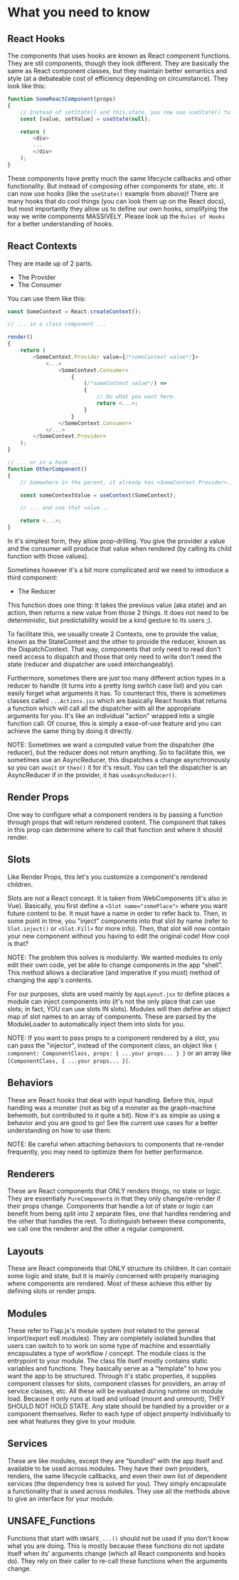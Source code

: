 # What you need to know

## React Hooks
The components that uses hooks are known as React component functions. They are stil components, though they look different. They are basically the same as React component classes, but they maintain better semantics and style (at a debateable cost of efficiency depending on circumstance). They look like this:

```javascript
function SomeReactComponent(props)
{
    // Instead of setState() and this.state, you now use useState() to declare a stateful variable and use the returned values to access/manipulate it.
    const [value, setValue] = useState(null);

    return (
        <div>
        ...
        </div>
    );
}
```

These components have pretty much the same lifecycle callbacks and other functionality. But instead of composing other components for state, etc. it can now use hooks (like the `useState()` example from above)! There are many hooks that do cool things (you can look them up on the React docs), but most importantly they allow us to define our own hooks, simplifying the way we write components MASSIVELY. Please look up the `Rules of Hooks` for a better understanding of hooks.

## React Contexts
They are made up of 2 parts.
- The Provider
- The Consumer

You can use them like this:
```javascript
const SomeContext = React.createContext();

// ... in a class component ...

render()
{
    return (
        <SomeContext.Provider value={/*someContext value*/}>
            <...>
                <SomeContext.Consumer>
                    {
                        (/*someContext value*/) =>
                        {
                            // Do what you want here.
                            return <...>;
                        }
                    }
                </SomeContext.Consumer>
            </...>
        </SomeContext.Provider>
    );
}

// ... or in a hook ...
function OtherComponent()
{
    // Somewhere in the parent, it already has <SomeContext.Provider>...

    const someContextValue = useContext(SomeContext);

    // ... and use that value...

    return <...>;
}
```

In it's simplest form, they allow prop-drilling. You give the provider a value and the consumer will produce that value when rendered (by calling its child function with those values).

Sometimes however it's a bit more complicated and we need to introduce a third component:
- The Reducer

This function does one thing: It takes the previous value (aka state) and an action, then returns a new value from those 2 things. It does not need to be deterministic, but predictability would be a kind gesture to its users ;).

To facilitate this, we usually create 2 Contexts, one to provide the value, known as the StateContext and the other to provide the reducer, known as the DispatchContext. That way, components that only need to read don't need access to dispatch and those that only need to write don't need the state (reducer and dispatcher are used interchangeably).

Furthermore, sometimes there are just too many different action types in a reducer to handle (it turns into a pretty long switch case list) and you can easily forget what arguments it has. To counteract this, there is sometimes classes called `...Actions.jsx` which are basically React hooks that returns a function which will call all the dispatcher with all the appropriate arguments for you. It's like an individual "action" wrapped into a single function call. Of course, this is simply a ease-of-use feature and you can achieve the same thing by doing it directly.

NOTE: Sometimes we want a computed value from the dispatcher (the reducer), but the reducer does not return anything. So to facilitate this, we sometimes use an AsyncReducer, this dispatches a change asynchronously so you can `await` or `then()` it for it's result. You can tell the dispatcher is an AsyncReducer if in the provider, it has `useAsyncReducer()`.

## Render Props
One way to configure what a component renders is by passing a function through props that will return rendered content. The component that takes in this prop can determine where to call that function and where it should render.

## Slots
Like Render Props, this let's you customize a component's rendered children.

Slots are not a React concept. It is taken from WebComponents (it's also in Vue). Basically, you first define a `<Slot name="somePlace">` where you want future content to be. It must have a name in order to refer back to. Then, in some point in time, you "inject" components into that slot by name (refer to `Slot.inject()` or `<Slot.Fill>` for more info). Then, that slot will now contain your new component without you having to edit the original code! How cool is that?

NOTE: The problem this solves is modularity. We wanted modules to only edit their own code, yet be able to change components in the app "shell". This method allows a declarative (and imperative if you must) method of changing the app's contents.

For our purposes, slots are used mainly by `AppLayout.jsx` to define places a module can inject components into (it's not the only place that can use slots; in fact, YOU can use slots IN slots). Modules will then define an object map of slot names to an array of components. These are parsed by the ModuleLoader to automatically inject them into slots for you.

NOTE: If you want to pass props to a component rendered by a slot, you can pass the "injector", instead of the component class, an object like `{ component: ComponentClass, props: { ...your props... } }` or an array like `[ComponentClass, { ...your props... }]`.

## Behaviors
These are React hooks that deal with input handling. Before this, input handling was a monster (not as big of a monster as the graph-machine behemoth, but contributed to it quite a bit). Now it's as simple as using a behavior and you are good to go! See the current use cases for a better understanding on how to use them.

NOTE: Be careful when attaching behaviors to components that re-render frequently, you may need to optimize them for better performance.

## Renderers
These are React components that ONLY renders things, no state or logic. They are essentially `PureComponent`s in that they only change/re-render if their props change. Components that handle a lot of state or logic can benefit from being split into 2 separate files, one that handles rendering and the other that handles the rest. To distinguish between these components, we call one the renderer and the other a regular component.

## Layouts
These are React components that ONLY structure its children. It can contain some logic and state, but it is mainly concerned with properly managing where components are rendered. Most of these achieve this either by defining slots or render props.

## Modules
These refer to Flap.js's module system (not related to the general import/export es6 modules). They are completely isolated bundles that users can switch to to work on some type of machine and essentially encapsulates a type of workflow / concept. The module class is the entrypoint to your module. The class file itself mostly contains static variables and functions. They basically serve as a "template" to how you want the app to be structured. Through it's static properties, it supplies component classes for slots, component classes for providers, an array of service classes, etc. All these will be evaluated during runtime on module load. Because it only runs at load and unload (mount and unmount), THEY SHOULD NOT HOLD STATE. Any state should be handled by a provider or a component themselves. Refer to each type of object property individually to see what features they give to your module.

## Services
These are like modules, except they are "bundled" with the app itself and available to be used across modules. They have their own providers, renders, the same lifecycle callbacks, and even their own list of dependent services (the dependency tree is solved for you). They simply encapsulate a functionality that is used across modules. They use all the methods above to give an interface for your module.

## UNSAFE_Functions
Functions that start with `UNSAFE_...()` should not be used if you don't know what you are doing. This is mostly because these functions do not update itself when its' arguments change (which all React components and hooks do). They rely on their caller to re-call these functions when the arguments change.
